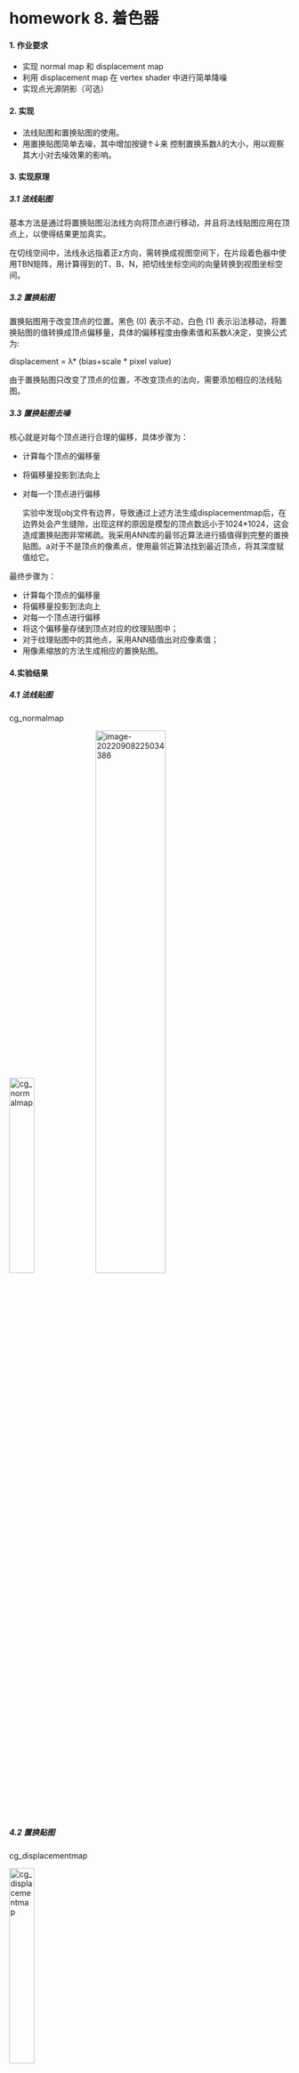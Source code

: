 

# homework 8. 着色器

#### 1. 作业要求

- 实现 normal map 和 displacement map
- 利用 displacement map 在 vertex shader 中进行简单降噪
- 实现点光源阴影（可选）

#### 2. 实现

- 法线贴图和置换贴图的使用。
- 用置换贴图简单去噪，其中增加按键↑↓来 控制置换系数*λ*的大小，用以观察其大小对去噪效果的影响。

#### 3. 实现原理

##### 3.1 法线贴图

  基本方法是通过将置换贴图沿法线方向将顶点进行移动，并且将法线贴图应用在顶点上，以使得结果更加真实。

  在切线空间中，法线永远指着正z方向，需转换成视图空间下，在片段着色器中使用TBN矩阵，用计算得到的T、B、N，把切线坐标空间的向量转换到视图坐标空间。

##### 3.2 置换贴图

  置换贴图用于改变顶点的位置。黑色 (0) 表示不动，白色 (1) 表示沿法移动，将置换贴图的值转换成顶点偏移量，具体的偏移程度由像素值和系数*λ*决定，变换公式为:

displacement = λ* (bias+scale * pixel value)

  由于置换贴图只改变了顶点的位置，不改变顶点的法向，需要添加相应的法线贴图。

##### 3.3 置换贴图去噪 

  核心就是对每个顶点进行合理的偏移，具体步骤为：

- 计算每个顶点的偏移量

- 将偏移量投影到法向上

- 对每一个顶点进行偏移

    实验中发现obj文件有边界，导致通过上述方法生成displacementmap后，在边界处会产生缝隙，出现这样的原因是模型的顶点数远小于1024*1024，这会造成置换贴图非常稀疏。我采用ANN库的最邻近算法进行插值得到完整的置换贴图。a对于不是顶点的像素点，使用最邻近算法找到最近顶点，将其深度赋值给它。

最终步骤为：

- 计算每个顶点的偏移量
- 将偏移量投影到法向上
- 对每一个顶点进行偏移
- 将这个偏移量存储到顶点对应的纹理贴图中；
- 对于纹理贴图中的其他点，采用ANN插值出对应像素值；
- 用像素缩放的方法生成相应的置换贴图。 

#### 4.实验结果

##### 4.1 法线贴图

cg_normalmap

<img src="D:\ustc\homework\cg_learning\8_Shader\picture\cg_normalmap.jpg" alt="cg_normalmap" width="30%" />

<img src="D:\ustc\homework\cg_learning\8_Shader\picture\image-20220908225034386.png" alt="image-20220908225034386" width="50%" />



##### 4.2 置换贴图

cg_displacementmap

<img src="D:\ustc\homework\cg_learning\8_Shader\picture\cg_displacementmap.jpg" alt="cg_displacementmap" width="30%" />

<img src="D:\ustc\homework\cg_learning\8_Shader\picture\image-20220908225213689.png" alt="image-20220908225213689" width="50%" /><img src="D:\ustc\homework\cg_learning\8_Shader\picture\image-20220908225323683.png" alt="image-20220908225323683" width="50%" />

bias=-1，scale=2  ； bias=0，scale=1

##### 4.3 置换贴图去噪

去噪前 去噪后

<img src="D:\ustc\homework\cg_learning\8_Shader\picture\image-20220908234219587.png" alt="image-20220908234219587" width="50%" /><img src="D:\ustc\homework\cg_learning\8_Shader\picture\image-20220908234334960.png" alt="image-20220908234334960" width="50%" />

去除噪声的 Displacement Map

<img src="D:\ustc\homework\cg_learning\8_Shader\picture\image-20220908235114665.png" alt="image-20220908235114665" width="50%" />

<img src="D:\ustc\homework\cg_learning\8_Shader\picture\image-20220909092254462.png" alt="image-20220909092254462"  width="50%" />

可以看到，尽管使用ANN进行了插值，还是会有一点缝隙。



时间：9.6-9.8
